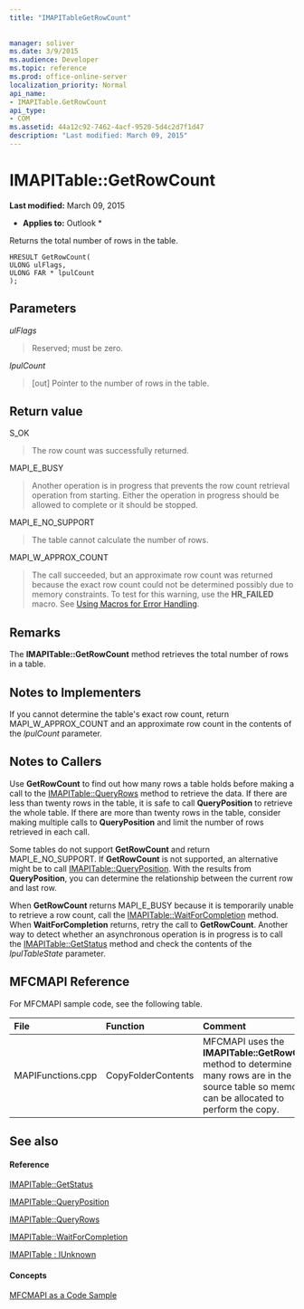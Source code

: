 ```yaml
---
title: "IMAPITableGetRowCount"
 
 
manager: soliver
ms.date: 3/9/2015
ms.audience: Developer
ms.topic: reference
ms.prod: office-online-server
localization_priority: Normal
api_name:
- IMAPITable.GetRowCount
api_type:
- COM
ms.assetid: 44a12c92-7462-4acf-9520-5d4c2d7f1d47
description: "Last modified: March 09, 2015"
---
```


# IMAPITable::GetRowCount

 **Last modified:** March 09, 2015 
  
 * **Applies to:** Outlook * 
  
Returns the total number of rows in the table. 
  
```
HRESULT GetRowCount(
ULONG ulFlags,
ULONG FAR * lpulCount
);
```

## Parameters

 _ulFlags_
  
> Reserved; must be zero.
    
 _lpulCount_
  
> [out] Pointer to the number of rows in the table.
    
## Return value

S_OK 
  
> The row count was successfully returned.
    
MAPI_E_BUSY 
  
> Another operation is in progress that prevents the row count retrieval operation from starting. Either the operation in progress should be allowed to complete or it should be stopped.
    
MAPI_E_NO_SUPPORT 
  
> The table cannot calculate the number of rows.
    
MAPI_W_APPROX_COUNT 
  
> The call succeeded, but an approximate row count was returned because the exact row count could not be determined possibly due to memory constraints. To test for this warning, use the **HR_FAILED** macro. See [Using Macros for Error Handling](using-macros-for-error-handling.md).
    
## Remarks

The **IMAPITable::GetRowCount** method retrieves the total number of rows in a table. 
  
## Notes to Implementers

If you cannot determine the table's exact row count, return MAPI_W_APPROX_COUNT and an approximate row count in the contents of the  _lpulCount_ parameter. 
  
## Notes to Callers

Use **GetRowCount** to find out how many rows a table holds before making a call to the [IMAPITable::QueryRows](imapitable-queryrows.md) method to retrieve the data. If there are less than twenty rows in the table, it is safe to call **QueryPosition** to retrieve the whole table. If there are more than twenty rows in the table, consider making multiple calls to **QueryPosition** and limit the number of rows retrieved in each call. 
  
Some tables do not support **GetRowCount** and return MAPI_E_NO_SUPPORT. If **GetRowCount** is not supported, an alternative might be to call [IMAPITable::QueryPosition](imapitable-queryposition.md). With the results from **QueryPosition**, you can determine the relationship between the current row and last row. 
  
When **GetRowCount** returns MAPI_E_BUSY because it is temporarily unable to retrieve a row count, call the [IMAPITable::WaitForCompletion](imapitable-waitforcompletion.md) method. When **WaitForCompletion** returns, retry the call to **GetRowCount**. Another way to detect whether an asynchronous operation is in progress is to call the [IMAPITable::GetStatus](imapitable-getstatus.md) method and check the contents of the  _lpulTableState_ parameter. 
  
## MFCMAPI Reference

For MFCMAPI sample code, see the following table.
  
|**File**|**Function**|**Comment**|
|:-----|:-----|:-----|
|MAPIFunctions.cpp  <br/> |CopyFolderContents  <br/> |MFCMAPI uses the **IMAPITable::GetRowCount** method to determine how many rows are in the source table so memory can be allocated to perform the copy.  <br/> |
   
## See also

#### Reference

[IMAPITable::GetStatus](imapitable-getstatus.md)
  
[IMAPITable::QueryPosition](imapitable-queryposition.md)
  
[IMAPITable::QueryRows](imapitable-queryrows.md)
  
[IMAPITable::WaitForCompletion](imapitable-waitforcompletion.md)
  
[IMAPITable : IUnknown](imapitableiunknown.md)
#### Concepts

[MFCMAPI as a Code Sample](mfcmapi-as-a-code-sample.md)

